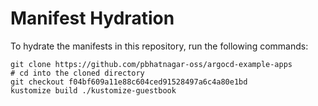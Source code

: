 # Manifest Hydration

To hydrate the manifests in this repository, run the following commands:

```shell
git clone https://github.com/pbhatnagar-oss/argocd-example-apps
# cd into the cloned directory
git checkout f04bf609a11e88c604ced91528497a6c4a80e1bd
kustomize build ./kustomize-guestbook
```
